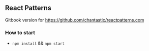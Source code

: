 ## React Patterns

Gitbook version for https://github.com/chantastic/reactpatterns.com

### How to start

* `npm install` && `npm start`
